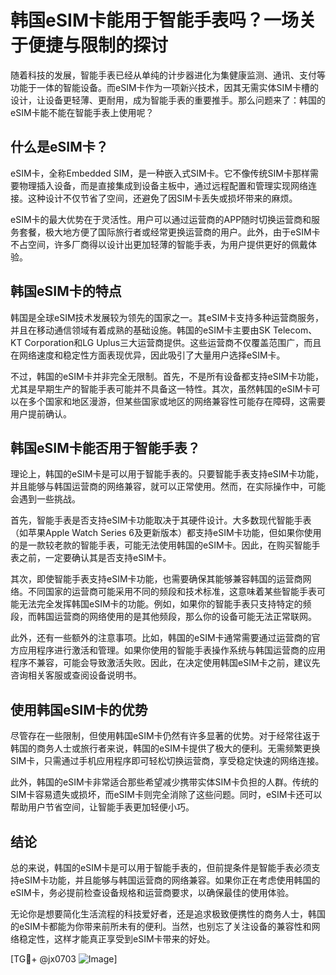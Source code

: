 # 韩国eSIM卡能用于智能手表吗？一场关于便捷与限制的探讨

随着科技的发展，智能手表已经从单纯的计步器进化为集健康监测、通讯、支付等功能于一体的智能设备。而eSIM卡作为一项新兴技术，因其无需实体SIM卡槽的设计，让设备更轻薄、更耐用，成为智能手表的重要推手。那么问题来了：韩国的eSIM卡能不能在智能手表上使用呢？

## 什么是eSIM卡？

eSIM卡，全称Embedded SIM，是一种嵌入式SIM卡。它不像传统SIM卡那样需要物理插入设备，而是直接集成到设备主板中，通过远程配置和管理实现网络连接。这种设计不仅节省了空间，还避免了因SIM卡丢失或损坏带来的麻烦。

eSIM卡的最大优势在于灵活性。用户可以通过运营商的APP随时切换运营商和服务套餐，极大地方便了国际旅行者或经常更换运营商的用户。此外，由于eSIM卡不占空间，许多厂商得以设计出更加轻薄的智能手表，为用户提供更好的佩戴体验。

## 韩国eSIM卡的特点

韩国是全球eSIM技术发展较为领先的国家之一。其eSIM卡支持多种运营商服务，并且在移动通信领域有着成熟的基础设施。韩国的eSIM卡主要由SK Telecom、KT Corporation和LG Uplus三大运营商提供。这些运营商不仅覆盖范围广，而且在网络速度和稳定性方面表现优异，因此吸引了大量用户选择eSIM卡。

不过，韩国的eSIM卡并非完全无限制。首先，不是所有设备都支持eSIM卡功能，尤其是早期生产的智能手表可能并不具备这一特性。其次，虽然韩国的eSIM卡可以在多个国家和地区漫游，但某些国家或地区的网络兼容性可能存在障碍，这需要用户提前确认。

## 韩国eSIM卡能否用于智能手表？

理论上，韩国的eSIM卡是可以用于智能手表的。只要智能手表支持eSIM卡功能，并且能够与韩国运营商的网络兼容，就可以正常使用。然而，在实际操作中，可能会遇到一些挑战。

首先，智能手表是否支持eSIM卡功能取决于其硬件设计。大多数现代智能手表（如苹果Apple Watch Series 6及更新版本）都支持eSIM卡功能，但如果你使用的是一款较老款的智能手表，可能无法使用韩国的eSIM卡。因此，在购买智能手表之前，一定要确认其是否支持eSIM卡。

其次，即使智能手表支持eSIM卡功能，也需要确保其能够兼容韩国的运营商网络。不同国家的运营商可能采用不同的频段和技术标准，这意味着某些智能手表可能无法完全发挥韩国eSIM卡的功能。例如，如果你的智能手表只支持特定的频段，而韩国运营商的网络使用的是其他频段，那么你的设备可能无法正常联网。

此外，还有一些额外的注意事项。比如，韩国的eSIM卡通常需要通过运营商的官方应用程序进行激活和管理。如果你使用的智能手表操作系统与韩国运营商的应用程序不兼容，可能会导致激活失败。因此，在决定使用韩国eSIM卡之前，建议先咨询相关客服或查阅设备说明书。

## 使用韩国eSIM卡的优势

尽管存在一些限制，但使用韩国eSIM卡仍然有许多显著的优势。对于经常往返于韩国的商务人士或旅行者来说，韩国的eSIM卡提供了极大的便利。无需频繁更换SIM卡，只需通过手机应用程序即可轻松切换运营商，享受稳定快速的网络连接。

此外，韩国的eSIM卡非常适合那些希望减少携带实体SIM卡负担的人群。传统的SIM卡容易遗失或损坏，而eSIM卡则完全消除了这些问题。同时，eSIM卡还可以帮助用户节省空间，让智能手表更加轻便小巧。

## 结论

总的来说，韩国的eSIM卡是可以用于智能手表的，但前提条件是智能手表必须支持eSIM卡功能，并且能够与韩国运营商的网络兼容。如果你正在考虑使用韩国的eSIM卡，务必提前检查设备规格和运营商要求，以确保最佳的使用体验。

无论你是想要简化生活流程的科技爱好者，还是追求极致便携性的商务人士，韩国的eSIM卡都能为你带来前所未有的便利。当然，也别忘了关注设备的兼容性和网络稳定性，这样才能真正享受到eSIM卡带来的好处。

[TG💪+ @jx0703 ![Image](https://github.com/user-attachments/assets/dbca1d08-cadb-493c-b0ec-ad6f7a83f270)]
